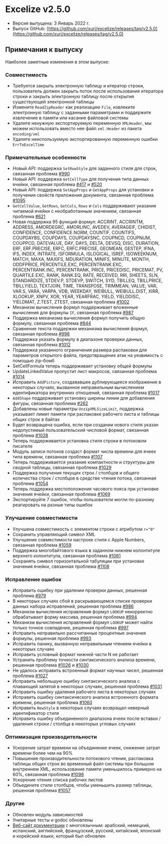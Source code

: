 # Excelize v2.5.0

* Версия выпущена: 3 Январь 2022 г.
* Выпуск GitHub: [https://github.com/xuri/excelize/releases/tag/v2.5.0](https://github.com/xuri/excelize/releases/tag/v2.5.0)

## Примечания к выпуску

Наиболее заметные изменения в этом выпуске:

### Совместимость

* Требуется закрыть электронную таблицу и итератор строки, пользователь должен закрыть поток после использования итератора строки и закрыть электронную таблицу после открытия существующей электронной таблицы
* Измените `ReadZipReader` как реализацию `File`, извлеките электронную таблицу с заданными параметрами и поддержите извлечение в памяти или касание файловой системы
* Удалите ненужную экспортируемую переменную `XMLHeader`, мы можем использовать вместо нее файл `xml.Header` из пакета `encoding/xml`
* Удалите неиспользуемую экспортированную переменную ошибки `ErrToExcelTime`

### Примечательные особенности

* Новый API: поддержка `SetRowStyle` для заданного стиля для строк, связанная проблема [#990](https://github.com/xuri/excelize/issues/990)
* Новый API: поддержка `GetCellType` для получения типа данных ячейки, связанная проблема [#417](https://github.com/xuri/excelize/issues/417) и [#520](https://github.com/xuri/excelize/issues/520)
* Новый API: поддержка `SetAppProps` и `GetAppProps` для установки и получения свойств приложения документа, связанная проблема [#1095](https://github.com/xuri/excelize/issues/1095)
* `GetCellValue`, `GetRows`, `GetCols`, `Rows` и `Cols` поддерживают указание читаемой ячейки с необработанным значением, связанная проблема [#621](https://github.com/xuri/excelize/issues/621)
* Новая поддержка 95 функций формул: ACCRINT, ACCRINTM, ADDRESS, AMORDEGRC, AMORLINC, AVEDEV, AVERAGEIF, CHIDIST, CONFIDENCE, CONFIDENCE.NORM, COUNTIF, COUNTIFS, COUPDAYBS, COUPDAYS, COUPDAYSNC, COUPNCD, COUPNUM, COUPPCD, DATEVALUE, DAY, DAYS, DELTA, DEVSQ, DISC, DURATION, ERF, ERF.PRECISE, ERFC, ERFC.PRECISE, GEOMEAN, GESTEP, IFNA, IFS, INDEX, INTRATE, ISFORMULA, ISLOGICAL, ISREF, ISOWEEKNUM, MATCH, MAXA, MAXIFS, MDURATION, MINIFS, MINUTE, MONTH, ODDFPRICE, PERCENTILE.EXC, PERCENTRANK.EXC, PERCENTRANK.INC, PERCENTRANK, PRICE, PRICEDISC, PRICEMAT, PV, QUARTILE.EXC, RANK, RANK.EQ, RATE, RECEIVED, RRI, SHEETS, SLN, STANDARDIZE, STDEV.P, STDEVP, SWITCH, SYD, TBILLEQ, TBILLPRICE, TBILLYIELD, TEXTJOIN, TIME, TRANSPOSE, TRIMMEAN, VALUE, VAR, VAR.S, VARA, VARPA, VDB, WEEKDAY, WEIBULL, WEIBULL.DIST, XIRR, XLOOKUP, XNPV, XOR, YEAR, YEARFRAC, YIELD, YIELDDISC, YIELDMAT, Z.TEST, ZTEST, связанная проблема [#1002](https://github.com/xuri/excelize/issues/1002)
* Механизм вычисления формул поддерживает вложенные вычисления для формулы `IF`, связанная проблема [#987](https://github.com/xuri/excelize/issues/987)
* Поддержка механизма вычисления формул получить общую формулу, связанная проблема [#844](https://github.com/xuri/excelize/issues/844)
* Сравнение текста поддержки механизма вычисления формул, связанная проблема [#998](https://github.com/xuri/excelize/issues/998)
* Поддержка указать формулу в диапазоне проверки данных, связанная проблема [#1012](https://github.com/xuri/excelize/issues/1012)
* Поддержка указанного ограничения размера распаковки для параметров открытого файла, предотвращение атак на уязвимость с помощью zip-бомб
* SetCellFormula теперь поддерживает установку общей формулы
* UpdateLinkedValue пропустит лист макросов, связанная проблема [#1014](https://github.com/xuri/excelize/issues/1014)
* Исправить `AddPicture`, создававшее дублирующееся изображение в некоторых случаях, вызванное неправильным вычислением идентификатора внутренних отношений, связанная проблема [#1017](https://github.com/xuri/excelize/issues/1017)
* `AddShape` поддерживает установку ширины линии для добавления фигуры, связанная проблема [#262](https://github.com/xuri/excelize/issues/262)
* Добавлены новые параметры `UnzipXMLSizeLimit`, поддержка указывает лимит памяти при распаковке рабочего листа и таблицы общих строк в байтах
* Будет возвращена ошибка, если при создании нового стиля указан недопустимый пользовательский числовой формат, связанная проблема [#1028](https://github.com/xuri/excelize/issues/1028)
* Теперь поддерживается установка стиля строки в потоковом писателе
* Модуль записи потоков создаст формат числа времени для ячеек типа времени, связанная проблема [#1107](https://github.com/xuri/excelize/issues/1107)
* Теперь поддерживается указание компактности и структуры для сводной таблицы, связанная проблема [#1029](https://github.com/xuri/excelize/issues/1029)
* Поддержка получения текущих строк / столбцов и общего количества строк / столбцов в средстве чтения потока, связанная проблема [#1054](https://github.com/xuri/excelize/issues/1054)
* Теперь поддержка местоположения часового пояса при установке значения ячейки, связанная проблема [#1069](https://github.com/xuri/excelize/issues/1069)
* Экспортируйте 7 ошибок, чтобы пользователи могли по-разному реагировать на разные типы ошибок

### Улучшение совместимости

* Улучшена совместимость с элементом строки с атрибутом `r="0"`
* Сохранить управляющий символ XML
* Улучшение совместимости настроек стиля с Apple Numbers, связанная проблема [#1059](https://github.com/xuri/excelize/issues/1059)
* Поддержка многобайтового языка в заданном нижнем колонтитуле верхнего колонтитула, связанная проблема [#1061](https://github.com/xuri/excelize/issues/1061)
* Сохранять символ горизонтальной табуляции при установке значения ячейки, связанная проблема [#1108](https://github.com/xuri/excelize/issues/1108)

### Исправление ошибок

* Исправить ошибку при удалении проверки данных, решенная проблема [#979](https://github.com/xuri/excelize/issues/979)
* В некоторых случаях сбой в раскрывающемся списке проверки данных набора исправлений, решенная проблема [#986](https://github.com/xuri/excelize/issues/986)
* Механизм вычисления исправления формул `LOOKUP` некорректно обрабатывает форму массива, решенная проблема [#994](https://github.com/xuri/excelize/issues/994)
* Механизм вычисления исправлений формул `LOOKUP` может найти только точное совпадение, решенная проблема [#997](https://github.com/xuri/excelize/issues/997)
* Исправить неправильно рассчитанные процентные значения формулы, решенная проблема [#993](https://github.com/xuri/excelize/issues/993)
* Исправить панику, вызванную неправильным чтением ячейки в некоторых случаях
* Исправить условный формат нижней части N не работает
* Устранить проблему точности синтаксического анализа времени, решенная проблема [#1026](https://github.com/xuri/excelize/issues/1026) и [#1030](https://github.com/xuri/excelize/issues/1030)
* Не удалось исправить встроенный формат научных чисел, решенная проблема [#1027](https://github.com/xuri/excelize/issues/1027)
* Исправить небольшую ошибку синтаксического анализа с плавающей запятой в некоторых случаях, решенная проблема [#1031](https://github.com/xuri/excelize/issues/1031)
* Исправить ошибку удаления рабочего листа в некоторых случаях
* Исправить ошибку синтаксического анализа встроенного формата времени, решенная проблема [#1060](https://github.com/xuri/excelize/issues/1060)
* Исправить `NewStyle` в некоторых случаях возвращал неверный идентификатор стиля
* Исправить ошибку объединенного диапазона ячеек после вставки / удаления строки / столбца в некоторых угловых случаях

### Оптимизация производительности

* Ускорение затрат времени на объединение ячеек, снижение затрат времени более чем на 90%
* Повышение производительности потокового чтения, распаковка таблицы общих строк во временный файл системы при большом внутреннем XML, использование памяти уменьшилось примерно на 60%, связанная проблема [#1096](https://github.com/xuri/excelize/issues/1096)
* Ускорение чтения списка рабочих листов
* Объедините стили столбцов, чтобы уменьшить размер таблицы, решенная проблема [#1057](https://github.com/xuri/excelize/issues/1057)

### Другие

* Обновлен модуль зависимостей
* Унитарные тесты и godoc обновлены
* [Веб-сайт документации](https://xuri.me/excelize) с многоязычным: арабский, немецкий, испанский, английский, французский, русский, китайский, японский и корейский языки, который был обновлен

